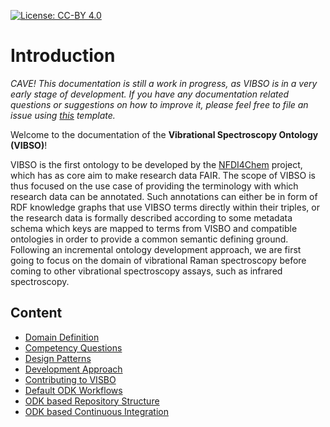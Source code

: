 [![License: CC-BY 4.0](https://img.shields.io/badge/License-CC%20BY%204.0-green.svg)](https://creativecommons.org/licenses/by/4.0/)
# Introduction

[//]: # "This file is meant to be edited by the ontology maintainer."

_CAVE! This documentation is still a work in progress, as VIBSO is in a very early stage of development. If you have any documentation related questions or suggestions on how to improve it, please feel free to file an issue using [this](https://github.com/NFDI4Chem/VibrationalSpectroscopyOntology/issues/new?assignees=&labels=documentation&template=documentation-related-issue.md&title=%5BDocs%5D) template._

Welcome to the documentation of the **Vibrational Spectroscopy Ontology (VIBSO)**!

VIBSO is the first ontology to be developed by the [NFDI4Chem](https://www.nfdi4chem.de/) project, which has as core aim to make research data FAIR. The scope of VIBSO is thus focused on the use case of providing the terminology with which research data can be annotated. Such annotations can either be in form of RDF knowledge graphs that use VIBSO terms directly within their triples, or the research data is formally described according to some metadata schema which keys are mapped to terms from VISBO and compatible ontologies in order to provide a common semantic defining ground. Following an incremental ontology development approach, we are first going to focus on the domain of vibrational Raman spectroscopy before coming to other vibrational spectroscopy assays, such as infrared spectroscopy.

## Content 

* [Domain Definition](domain_definition.md)
* [Competency Questions](competency_questions.md)
* [Design Patterns](design_patterns.md)
* [Development Approach](development_approach.md)
* [Contributing to VISBO](contributing.md)
* [Default ODK Workflows](odk-workflows/index.md)
* [ODK based Repository Structure](RepositoryFileStructure.md)
* [ODK based Continuous Integration](odk-workflows/ContinuousIntegration.md)